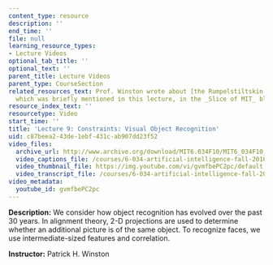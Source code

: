```yaml
---
content_type: resource
description: ''
end_time: ''
file: null
learning_resource_types:
- Lecture Videos
optional_tab_title: ''
optional_text: ''
parent_title: Lecture Videos
parent_type: CourseSection
related_resources_text: Prof. Winston wrote about [the Rumpelstiltskin principle](https://alum.mit.edu/slice/rumpelstiltskin-principle),
  which was briefly mentioned in this lecture, in the _Slice of MIT_ blog.
resource_index_text: ''
resourcetype: Video
start_time: ''
title: 'Lecture 9: Constraints: Visual Object Recognition'
uid: c87beea2-43de-1ebf-431c-ab907dd23f52
video_files:
  archive_url: http://www.archive.org/download/MIT6.034F10/MIT6_034F10_lec09_300k.mp4
  video_captions_file: /courses/6-034-artificial-intelligence-fall-2010/967b6b840fcb5cdc91ea4b6b81c7362d_gvmfbePC2pc.vtt
  video_thumbnail_file: https://img.youtube.com/vi/gvmfbePC2pc/default.jpg
  video_transcript_file: /courses/6-034-artificial-intelligence-fall-2010/aae7af9c88e603a8baf1bde5e240c7f7_gvmfbePC2pc.pdf
video_metadata:
  youtube_id: gvmfbePC2pc
---
```


**Description:** We consider how object recognition has evolved over the past 30 years. In alignment theory, 2-D projections are used to determine whether an additional picture is of the same object. To recognize faces, we use intermediate-sized features and correlation.

**Instructor:** Patrick H. Winston